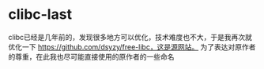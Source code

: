 # clibc-last
clibc已经是几年前的，发现很多地方可以优化，技术难度也不大，于是我再次就优化一下
https://github.com/dsyzy/free-libc，这是源网站。
为了表达对原作者的尊重，在此我也尽可能直接使用的原作者的一些命名
